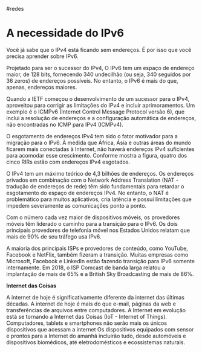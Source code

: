 #redes 
# A necessidade do IPv6

Você já sabe que o IPv4 está ficando sem endereços. É por isso que você precisa aprender sobre IPv6.  
  
Projetado para ser o sucessor do IPv4, O IPv6 tem um espaço de endereço maior, de 128 bits, fornecendo 340 undecilhão (ou seja, 340 seguidos por 36 zeros) de endereços possíveis. No entanto, o IPv6 é mais do que, apenas, endereços maiores.  
  
Quando a IETF começou o desenvolvimento de um sucessor para o IPv4, aproveitou para corrigir as limitações do IPv4 e incluir aprimoramentos. Um exemplo é o ICMPv6 (Internet Control Message Protocol versão 6), que inclui a resolução de endereços e a configuração automática de endereços, não encontradas no ICMP para IPv4 (ICMPv4).  
  
O esgotamento de endereços IPv4 tem sido o fator motivador para a migração para o IPv6. À medida que África, Ásia e outras áreas do mundo ficarem mais conectadas à Internet, não haverá endereços IPv4 suficientes para acomodar esse crescimento. Conforme mostra a figura, quatro dos cinco RIRs estão com endereços IPv4 esgotados.

O IPv4 tem um máximo teórico de 4,3 bilhões de endereços. Os endereços privados em combinação com o Network Address Translation (NAT - tradução de endereços de rede) têm sido fundamentais para retardar o esgotamento do espaço de endereços IPv4. No entanto, o NAT é problemático para muitos aplicativos, cria latência e possui limitações que impedem severamente as comunicações ponto a ponto.

Com o número cada vez maior de dispositivos móveis, os provedores móveis têm liderado o caminho para a transição para o IPv6. Os dois principais provedores de telefonia móvel nos Estados Unidos relatam que mais de 90% de seu tráfego usa IPv6.

A maioria dos principais ISPs e provedores de conteúdo, como YouTube, Facebook e NetFlix, também fizeram a transição. Muitas empresas como Microsoft, Facebook e LinkedIn estão fazendo transição para IPv6 somente internamente. Em 2018, o ISP Comcast de banda larga relatou a implantação de mais de 65% e a British Sky Broadcasting de mais de 86%.

**Internet das Coisas**

A internet de hoje é significativamente diferente da internet das últimas décadas. A internet de hoje é mais do que e-mail, páginas da web e transferências de arquivos entre computadores. A Internet em evolução está se tornando a Internet das Coisas (IoT - Internet of Things). Computadores, tablets e smartphones não serão mais os únicos dispositivos que acessam a internet Os dispositivos equipados com sensor e prontos para a Internet do amanhã incluirão tudo, desde automóveis e dispositivos biomédicos, até eletrodomésticos e ecossistemas naturais.


































